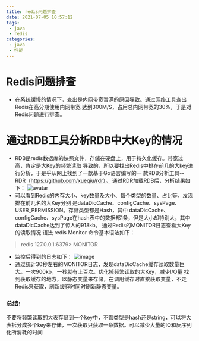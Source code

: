 ```yaml
---
title: redis问题排查
date: 2021-07-05 10:57:12
tags: 
 - java
 - redis
categories: 
 - java
 - 性能
---
```

# Redis问题排查
- 在系统缓慢的情况下，查出是内网带宽暂满的原因导致。通过网络工具查出Redis在高分期使用内网带宽
  达到300M/S，占用总内网带宽的30%，于是对Redis问题进行排查。
# 通过RDB工具分析RDB中大Key的情况
- RDB是redis数据库的快照文件，存储在硬盘上，用于持久化缓存。带宽过高，肯定是大Key的频繁读取
  导致的，所以要找出Redis中排在前几的大key进行分析，于是乎从网上找到了一款基于Go语言编写的一
  款RDB分析工具--RDR（https://github.com/xueqiu/rdr）。
  通过RDR加载RDB后，分析结果如下：
  ![avatar](https://note.youdao.com/yws/res/177/619F82B355884E9EBE84E06C327AD989)
- 可以看到Redis的内存大小、key数量及大小、每个类型的数量、占比等，发现排在前几名的大Key分别
  是dataDicCache、configCache、sysPage、USER_PERMISSION。存储类型都是Hash，其中
  dataDicCache、configCache、sysPage在hash表中的数据都1条，但是大小却特别大，其中dataDicCache达到了惊人的918kb。
  通过Redis的MONITOR日志查看大Key的读取情况
  语法
  redis Monitor 命令基本语法如下：
>redis 127.0.0.1:6379> MONITOR

- 监控后得到的日志如下：
  ![image](https://note.youdao.com/yws/res/180/C4CDD337ED994CF5BA66CAF004805D76)
- 通过统计30秒左右的MONITOR日志，发现dataDicCache缓存读取数量巨大。一次900kb，一秒就有上百次。优化掉频繁读取的大Key，减少I/O量
  找到获取缓存的地方，以静态变量来存储，在调用缓存时直接获取变量，不走Redis来获取，刷新缓存时同时刷新静态变量。
### 总结:
不要将频繁读取的大表存储到一个key中，不管类型是hash还是string，可以将大表拆分成多个key来存储，一次获取只获取一条数据。可以减少大量的IO和反序列化所消耗的时间